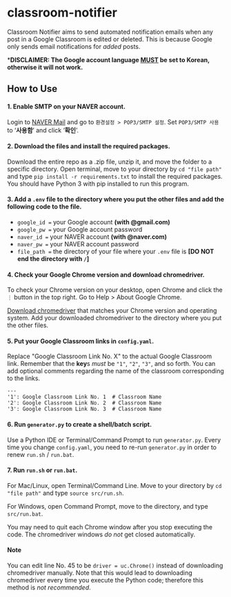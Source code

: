 # classroom-notifier
Classroom Notifier aims to send automated notification emails when any post in a Google Classroom is edited or deleted.
This is because Google only sends email notifications for *added* posts.

***DISCLAIMER: The Google account language <ins>MUST</ins> be set to Korean, otherwise it will not work.**

## How to Use
#### 1. Enable SMTP on your NAVER account.
Login to [NAVER Mail](https://mail.naver.com) and go to `환경설정 > POP3/SMTP 설정`. 
Set `POP3/SMTP 사용` to ‘**사용함**’ and click ‘**확인**’.

#### 2. Download the files and install the required packages.
Download the entire repo as a .zip file, unzip it, and move the folder to a specific directory.
Open terminal, move to your directory by `cd "file path"` and type `pip install -r requirements.txt` to install the required packages. You should have Python 3 with pip installed to run this program.

#### 3. Add a `.env` file to the directory where you put the other files and add the following code to the file.
* `google_id =` your Google account **(with @gmail.com)**
* `google_pw =` your Google account password
* `naver_id =` your NAVER account **(with @naver.com)**
* `naver_pw =` your NAVER account password
* `file_path =` the directory of your file where your `.env` file is **[DO NOT end the directory with `/`]**

#### 4. Check your Google Chrome version and download chromedriver.
To check your Chrome version on your desktop, open Chrome and click the `⋮` button in the top right.
Go to Help > About Google Chrome.

[Download chromedriver](https://chromedriver.chromium.org/downloads) that matches your Chrome version and operating system.
Add your downloaded chromedriver to the directory where you put the other files.

#### 5. Put your Google Classroom links in `config.yaml`.
Replace "Google Classroom Link No. X" to the actual Google Classroom link. Remember that the **key**s *must* be `"1"`, `"2"`, `"3"`, and so forth.
You can add optional comments regarding the name of the classroom corresponding to the links.
```
---
'1': Google Classroom Link No. 1  # Classroom Name
'2': Google Classroom Link No. 2  # Classroom Name
'3': Google Classroom Link No. 3  # Classroom Name
```

#### 6. Run `generator.py` to create a shell/batch script.
Use a Python IDE or Terminal/Command Prompt to run `generator.py`.
Every time you change `config.yaml`, you need to re-run `generator.py` in order to renew `run.sh` / `run.bat`.

#### 7. Run `run.sh` or `run.bat`.
For Mac/Linux, open Terminal/Command Line.
Move to your directory by `cd "file path"` and type `source src/run.sh`.

For Windows, open Command Prompt, move to the directory, and type `src/run.bat`.

You may need to quit each Chrome window after you stop executing the code.
The chromedriver windows *do not* get closed automatically.

#### Note
You can edit line No. 45 to be `driver = uc.Chrome()` instead of downloading chromedriver manually.
Note that this would lead to downloading chromedriver every time you execute the Python code; therefore this method is *not recommended*.
